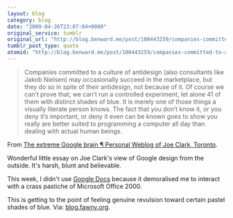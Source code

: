 ```yaml
---
layout: blog
category: blog
date: "2009-04-26T23:07:04+0000"
original_service: tumblr
original_url: "http://blog.benward.me/post/100443259/companies-committed-to-a-culture-of-antidesign"
tumblr_post_type: quote
atomid: "http://blog.benward.me/post/100443259/companies-committed-to-a-culture-of-antidesign"
---
```

> Companies committed to a culture of antidesign (also consultants like Jakob Nielsen) may occasionally succeed in the marketplace, but they do so in spite of their antidesign, not because of it. Of course we can’t prove that; we can’t run a controlled experiment, let alone 41 of them with distinct shades of blue. It is merely one of those things a visually literate person knows. The fact that you don’t know it, or you deny it’s important, or deny it even can be known goes to show you really are better suited to programming a computer all day than dealing with actual human beings.

From <a href="http://blog.fawny.org/2009/04/26/google-neuroanatomy/">The extreme Google brain ¶	Personal Weblog of Joe Clark, Toronto</a>.

Wonderful little essay on Joe Clark's view of Google design from the outside. It's harsh, blunt and believable.

This week, I didn't use [Google Docs](http://docs.google.com) because it demoralised me to interact with a crass pastiche of Microsoft Office 2000.

This is getting to the point of feeling genuine revulsion toward certain pastel shades of blue.
Via: [blog.fawny.org](http://blog.fawny.org/2009/04/26/google-neuroanatomy/).